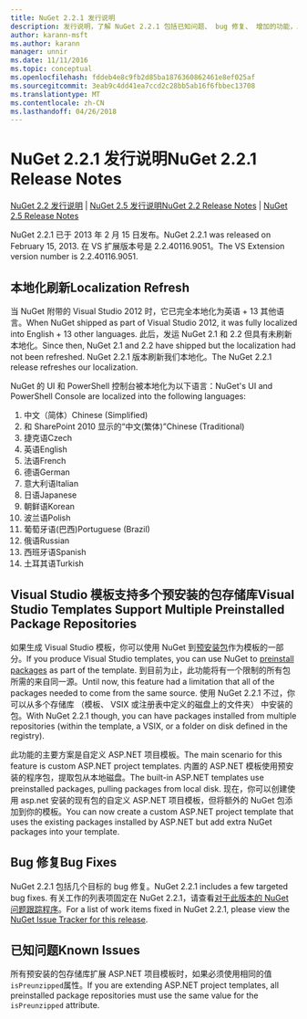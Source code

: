 ```yaml
---
title: NuGet 2.2.1 发行说明
description: 发行说明，了解 NuGet 2.2.1 包括已知问题、 bug 修复、 增加的功能，以及 DCRs。
author: karann-msft
ms.author: karann
manager: unnir
ms.date: 11/11/2016
ms.topic: conceptual
ms.openlocfilehash: fddeb4e8c9fb2d85ba1876360862461e8ef025af
ms.sourcegitcommit: 3eab9c4dd41ea7ccd2c28bb5ab16f6fbbec13708
ms.translationtype: MT
ms.contentlocale: zh-CN
ms.lasthandoff: 04/26/2018
---
```

# <a name="nuget-221-release-notes"></a><span data-ttu-id="cf6bc-103">NuGet 2.2.1 发行说明</span><span class="sxs-lookup"><span data-stu-id="cf6bc-103">NuGet 2.2.1 Release Notes</span></span>

<span data-ttu-id="cf6bc-104">[NuGet 2.2 发行说明](../release-notes/nuget-2.2.md) | [NuGet 2.5 发行说明](../release-notes/nuget-2.5.md)</span><span class="sxs-lookup"><span data-stu-id="cf6bc-104">[NuGet 2.2 Release Notes](../release-notes/nuget-2.2.md) | [NuGet 2.5 Release Notes](../release-notes/nuget-2.5.md)</span></span>

<span data-ttu-id="cf6bc-105">NuGet 2.2.1 已于 2013 年 2 月 15 日发布。</span><span class="sxs-lookup"><span data-stu-id="cf6bc-105">NuGet 2.2.1 was released on February 15, 2013.</span></span>  <span data-ttu-id="cf6bc-106">在 VS 扩展版本号是 2.2.40116.9051。</span><span class="sxs-lookup"><span data-stu-id="cf6bc-106">The VS Extension version number is 2.2.40116.9051.</span></span>

## <a name="localization-refresh"></a><span data-ttu-id="cf6bc-107">本地化刷新</span><span class="sxs-lookup"><span data-stu-id="cf6bc-107">Localization Refresh</span></span>
<span data-ttu-id="cf6bc-108">当 NuGet 附带的 Visual Studio 2012 时，它已完全本地化为英语 + 13 其他语言。</span><span class="sxs-lookup"><span data-stu-id="cf6bc-108">When NuGet shipped as part of Visual Studio 2012, it was fully localized into English + 13 other languages.</span></span>  <span data-ttu-id="cf6bc-109">此后，发运 NuGet 2.1 和 2.2 但具有未刷新本地化。</span><span class="sxs-lookup"><span data-stu-id="cf6bc-109">Since then, NuGet 2.1 and 2.2 have shipped but the localization had not been refreshed.</span></span>  <span data-ttu-id="cf6bc-110">NuGet 2.2.1 版本刷新我们本地化。</span><span class="sxs-lookup"><span data-stu-id="cf6bc-110">The NuGet 2.2.1 release refreshes our localization.</span></span>

<span data-ttu-id="cf6bc-111">NuGet 的 UI 和 PowerShell 控制台被本地化为以下语言：</span><span class="sxs-lookup"><span data-stu-id="cf6bc-111">NuGet's UI and PowerShell Console are localized into the following languages:</span></span>

1. <span data-ttu-id="cf6bc-112">中文（简体）</span><span class="sxs-lookup"><span data-stu-id="cf6bc-112">Chinese (Simplified)</span></span>
1. <span data-ttu-id="cf6bc-113">和 SharePoint 2010 显示的“中文(繁体)”</span><span class="sxs-lookup"><span data-stu-id="cf6bc-113">Chinese (Traditional)</span></span>
1. <span data-ttu-id="cf6bc-114">捷克语</span><span class="sxs-lookup"><span data-stu-id="cf6bc-114">Czech</span></span>
1. <span data-ttu-id="cf6bc-115">英语</span><span class="sxs-lookup"><span data-stu-id="cf6bc-115">English</span></span>
1. <span data-ttu-id="cf6bc-116">法语</span><span class="sxs-lookup"><span data-stu-id="cf6bc-116">French</span></span>
1. <span data-ttu-id="cf6bc-117">德语</span><span class="sxs-lookup"><span data-stu-id="cf6bc-117">German</span></span>
1. <span data-ttu-id="cf6bc-118">意大利语</span><span class="sxs-lookup"><span data-stu-id="cf6bc-118">Italian</span></span>
1. <span data-ttu-id="cf6bc-119">日语</span><span class="sxs-lookup"><span data-stu-id="cf6bc-119">Japanese</span></span>
1. <span data-ttu-id="cf6bc-120">朝鲜语</span><span class="sxs-lookup"><span data-stu-id="cf6bc-120">Korean</span></span>
1. <span data-ttu-id="cf6bc-121">波兰语</span><span class="sxs-lookup"><span data-stu-id="cf6bc-121">Polish</span></span>
1. <span data-ttu-id="cf6bc-122">葡萄牙语(巴西)</span><span class="sxs-lookup"><span data-stu-id="cf6bc-122">Portuguese (Brazil)</span></span>
1. <span data-ttu-id="cf6bc-123">俄语</span><span class="sxs-lookup"><span data-stu-id="cf6bc-123">Russian</span></span>
1. <span data-ttu-id="cf6bc-124">西班牙语</span><span class="sxs-lookup"><span data-stu-id="cf6bc-124">Spanish</span></span>
1. <span data-ttu-id="cf6bc-125">土耳其语</span><span class="sxs-lookup"><span data-stu-id="cf6bc-125">Turkish</span></span>

## <a name="visual-studio-templates-support-multiple-preinstalled-package-repositories"></a><span data-ttu-id="cf6bc-126">Visual Studio 模板支持多个预安装的包存储库</span><span class="sxs-lookup"><span data-stu-id="cf6bc-126">Visual Studio Templates Support Multiple Preinstalled Package Repositories</span></span>
<span data-ttu-id="cf6bc-127">如果生成 Visual Studio 模板，你可以使用 NuGet 到[预安装包](../visual-studio-extensibility/visual-studio-templates.md)作为模板的一部分。</span><span class="sxs-lookup"><span data-stu-id="cf6bc-127">If you produce Visual Studio templates, you can use NuGet to [preinstall packages](../visual-studio-extensibility/visual-studio-templates.md) as part of the template.</span></span>  <span data-ttu-id="cf6bc-128">到目前为止，此功能将有一个限制的所有包所需的来自同一源。</span><span class="sxs-lookup"><span data-stu-id="cf6bc-128">Until now, this feature had a limitation that all of the packages needed to come from the same source.</span></span>  <span data-ttu-id="cf6bc-129">使用 NuGet 2.2.1 不过，你可以从多个存储库 （模板、 VSIX 或注册表中定义的磁盘上的文件夹） 中安装的包。</span><span class="sxs-lookup"><span data-stu-id="cf6bc-129">With NuGet 2.2.1 though, you can have packages installed from multiple repositories (within the template, a VSIX, or a folder on disk defined in the registry).</span></span>

<span data-ttu-id="cf6bc-130">此功能的主要方案是自定义 ASP.NET 项目模板。</span><span class="sxs-lookup"><span data-stu-id="cf6bc-130">The main scenario for this feature is custom ASP.NET project templates.</span></span>  <span data-ttu-id="cf6bc-131">内置的 ASP.NET 模板使用预安装的程序包，提取包从本地磁盘。</span><span class="sxs-lookup"><span data-stu-id="cf6bc-131">The built-in ASP.NET templates use preinstalled packages, pulling packages from local disk.</span></span>  <span data-ttu-id="cf6bc-132">现在，你可以创建使用 asp.net 安装的现有包的自定义 ASP.NET 项目模板，但将额外的 NuGet 包添加到你的模板。</span><span class="sxs-lookup"><span data-stu-id="cf6bc-132">You can now create a custom ASP.NET project template that uses the existing packages installed by ASP.NET but add extra NuGet packages into your template.</span></span>

## <a name="bug-fixes"></a><span data-ttu-id="cf6bc-133">Bug 修复</span><span class="sxs-lookup"><span data-stu-id="cf6bc-133">Bug Fixes</span></span>
<span data-ttu-id="cf6bc-134">NuGet 2.2.1 包括几个目标的 bug 修复。</span><span class="sxs-lookup"><span data-stu-id="cf6bc-134">NuGet 2.2.1 includes a few targeted bug fixes.</span></span> <span data-ttu-id="cf6bc-135">有关工作的列表项固定在 NuGet 2.2.1，请查看[对于此版本的 NuGet 问题跟踪程序](http://nuget.codeplex.com/workitem/list/advanced?keyword=&status=Closed&type=All&priority=All&release=NuGet%202.2.1&assignedTo=All&component=All&sortField=LastUpdatedDate&sortDirection=Descending&page=0)。</span><span class="sxs-lookup"><span data-stu-id="cf6bc-135">For a list of work items fixed in NuGet 2.2.1, please view the [NuGet Issue Tracker for this release](http://nuget.codeplex.com/workitem/list/advanced?keyword=&status=Closed&type=All&priority=All&release=NuGet%202.2.1&assignedTo=All&component=All&sortField=LastUpdatedDate&sortDirection=Descending&page=0).</span></span>


## <a name="known-issues"></a><span data-ttu-id="cf6bc-136">已知问题</span><span class="sxs-lookup"><span data-stu-id="cf6bc-136">Known Issues</span></span>

<span data-ttu-id="cf6bc-137">所有预安装的包存储库扩展 ASP.NET 项目模板时，如果必须使用相同的值`isPreunzipped`属性。</span><span class="sxs-lookup"><span data-stu-id="cf6bc-137">If you are extending ASP.NET project templates, all preinstalled package repositories must use the same value for the `isPreunzipped` attribute.</span></span>
